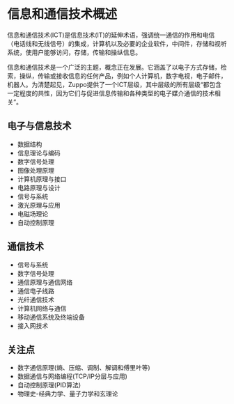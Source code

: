 # 信息和通信技术概述

信息和通信技术(ICT)是信息技术(IT)的延伸术语，强调统一通信的作用和电信（电话线和无线信号）的集成，计算机以及必要的企业软件，中间件，存储和视听系统，使用户能够访问，存储，传输和操纵信息。

信息和通信技术是一个广泛的主题，概念正在发展。它涵盖了以电子方式存储，检索，操纵，传输或接收信息的任何产品，例如个人计算机，数字电视，电子邮件，机器人。为清楚起见，Zuppo提供了一个ICT层级，其中层级的所有层级“都包含一定程度的共性，因为它们与促进信息传输和各种类型的电子媒介通信的技术相关”。

## 电子与信息技术

- 数据结构
- 信息理论与编码
- 数字信号处理
- 图像处理原理
- 计算机原理与接口
- 电路原理与设计
- 信号与系统
- 激光原理与应用
- 电磁场理论
- 自动控制原理

## 通信技术

- 信号与系统
- 数字信号处理
- 通信原理与通信网络
- 通信电子线路
- 光纤通信技术
- 计算机网络与通信
- 移动通信系统及终端设备
- 接入网技术

## 关注点

- 数字通信原理(熵、压缩、调制、解调和傅里叶等)
- 数据通信与网络编程(TCP/IP分层与应用)
- 自动控制原理(PID算法)
- 物理史-经典力学、量子力学和玄理论